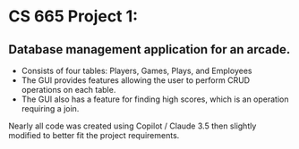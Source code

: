 # CS 665 Project 1:
## Database management application for an arcade.
- Consists of four tables: Players, Games, Plays, and Employees
- The GUI provides features allowing the user to perform CRUD operations on each table.
- The GUI also has a feature for finding high scores, which is an operation requiring a join.

Nearly all code was created using Copilot / Claude 3.5 then slightly modified to better fit the project requirements.
